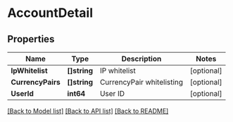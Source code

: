 # AccountDetail

## Properties

Name | Type | Description | Notes
------------ | ------------- | ------------- | -------------
**IpWhitelist** | **[]string** | IP whitelist | [optional] 
**CurrencyPairs** | **[]string** | CurrencyPair whitelisting | [optional] 
**UserId** | **int64** | User ID | [optional] 

[[Back to Model list]](../README.md#documentation-for-models) [[Back to API list]](../README.md#documentation-for-api-endpoints) [[Back to README]](../README.md)


